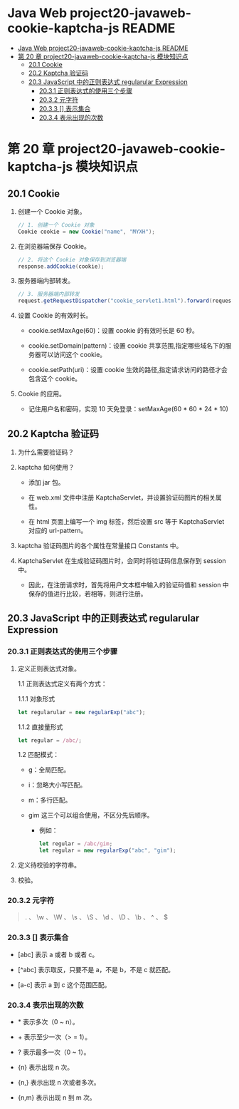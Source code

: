 <!-- @import "[TOC]" {cmd="toc" depthFrom=1 depthTo=6 orderedList=false} -->

# Java Web project20-javaweb-cookie-kaptcha-js README

<!-- code_chunk_output -->

- [Java Web project20-javaweb-cookie-kaptcha-js README](#java-web-project20-javaweb-cookie-kaptcha-js-readme)
- [第 20 章 project20-javaweb-cookie-kaptcha-js 模块知识点](#第-20-章-project20-javaweb-cookie-kaptcha-js-模块知识点)
  - [20.1 Cookie](#201-cookie)
  - [20.2 Kaptcha 验证码](#202-kaptcha-验证码)
  - [20.3 JavaScript 中的正则表达式 regularular Expression](#203-javascript-中的正则表达式-regularular-expression)
    - [20.3.1 正则表达式的使用三个步骤](#2031-正则表达式的使用三个步骤)
    - [20.3.2 元字符](#2032-元字符)
    - [20.3.3 [] 表示集合](#2033--表示集合)
    - [20.3.4 表示出现的次数](#2034-表示出现的次数)

<!-- /code_chunk_output -->

# 第 20 章 project20-javaweb-cookie-kaptcha-js 模块知识点

## 20.1 Cookie

1. 创建一个 Cookie 对象。

   ```java
   // 1. 创建一个 Cookie 对象
   Cookie cookie = new Cookie("name", "MYXH");
   ```

2. 在浏览器端保存 Cookie。

   ```java
   // 2. 将这个 Cookie 对象保存到浏览器端
   response.addCookie(cookie);
   ```

3. 服务器端内部转发。

   ```java
   // 3. 服务器端内部转发
   request.getRequestDispatcher("cookie_servlet1.html").forward(request, response);
   ```

4. 设置 Cookie 的有效时长。

   - cookie.setMaxAge(60)：设置 cookie 的有效时长是 60 秒。

   - cookie.setDomain(pattern)：设置 cookie 共享范围,指定哪些域名下的服务器可以访问这个 cookie。

   - cookie.setPath(uri)：设置 cookie 生效的路径,指定请求访问的路径才会包含这个 cookie。

5. Cookie 的应用。

   - 记住用户名和密码，实现 10 天免登录：setMaxAge(60 \* 60 \* 24 \* 10)

## 20.2 Kaptcha 验证码

1. 为什么需要验证码？

2. kaptcha 如何使用？

   - 添加 jar 包。

   - 在 web.xml 文件中注册 KaptchaServlet，并设置验证码图片的相关属性。

   - 在 html 页面上编写一个 img 标签，然后设置 src 等于 KaptchaServlet 对应的 url-pattern。

3. kaptcha 验证码图片的各个属性在常量接口 Constants 中。

4. KaptchaServlet 在生成验证码图片时，会同时将验证码信息保存到 session 中。

   - 因此，在注册请求时，首先将用户文本框中输入的验证码值和 session 中保存的值进行比较，若相等，则进行注册。

## 20.3 JavaScript 中的正则表达式 regularular Expression

### 20.3.1 正则表达式的使用三个步骤

1. 定义正则表达式对象。

   1.1 正则表达式定义有两个方式：

   1.1.1 对象形式

   ```javascript
   let regularular = new regularExp("abc");
   ```

   1.1.2 直接量形式

   ```javascript
   let regular = /abc/;
   ```

   1.2 匹配模式：

   - g：全局匹配。

   - i：忽略大小写匹配。

   - m：多行匹配。

   - gim 这三个可以组合使用，不区分先后顺序。

     - 例如：

       ```javascript
       let regular = /abc/gim;
       let regular = new regularExp("abc", "gim");
       ```

2. 定义待校验的字符串。

3. 校验。

### 20.3.2 元字符

> . 、 \w 、 \W 、 \s 、 \S 、 \d 、 \D 、 \b 、 ^ 、 $

### 20.3.3 [] 表示集合

- [abc] 表示 a 或者 b 或者 c。

- [^abc] 表示取反，只要不是 a，不是 b，不是 c 就匹配。

- [a-c] 表示 a 到 c 这个范围匹配。

### 20.3.4 表示出现的次数

- \* 表示多次（0 ~ n）。

- \+ 表示至少一次（> = 1）。

- ? 表示最多一次（0 ~ 1）。

- {n} 表示出现 n 次。

- {n,} 表示出现 n 次或者多次。

- {n,m} 表示出现 n 到 m 次。
